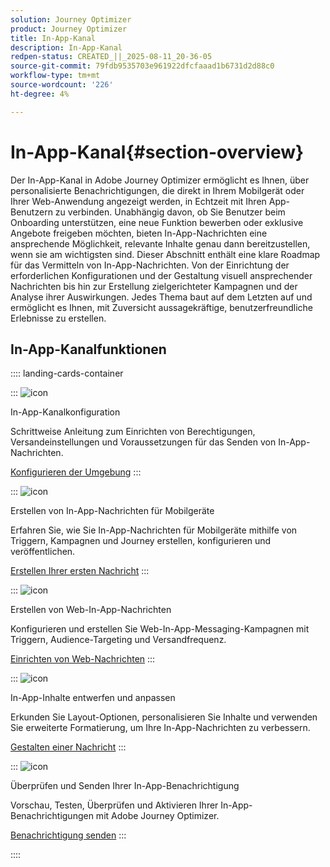 ```yaml
---
solution: Journey Optimizer
product: Journey Optimizer
title: In-App-Kanal
description: In-App-Kanal
redpen-status: CREATED_||_2025-08-11_20-36-05
source-git-commit: 79fdb9535703e961922dfcfaaad1b6731d2d88c0
workflow-type: tm+mt
source-wordcount: '226'
ht-degree: 4%

---
```



# In-App-Kanal{#section-overview}

Der In-App-Kanal in Adobe Journey Optimizer ermöglicht es Ihnen, über personalisierte Benachrichtigungen, die direkt in Ihrem Mobilgerät oder Ihrer Web-Anwendung angezeigt werden, in Echtzeit mit Ihren App-Benutzern zu verbinden. Unabhängig davon, ob Sie Benutzer beim Onboarding unterstützen, eine neue Funktion bewerben oder exklusive Angebote freigeben möchten, bieten In-App-Nachrichten eine ansprechende Möglichkeit, relevante Inhalte genau dann bereitzustellen, wenn sie am wichtigsten sind. Dieser Abschnitt enthält eine klare Roadmap für das Vermitteln von In-App-Nachrichten. Von der Einrichtung der erforderlichen Konfigurationen und der Gestaltung visuell ansprechender Nachrichten bis hin zur Erstellung zielgerichteter Kampagnen und der Analyse ihrer Auswirkungen. Jedes Thema baut auf dem Letzten auf und ermöglicht es Ihnen, mit Zuversicht aussagekräftige, benutzerfreundliche Erlebnisse zu erstellen.

## In-App-Kanalfunktionen

:::: landing-cards-container

:::
![icon](https://cdn.experienceleague.adobe.com/icons/gear.svg?lang=de)

In-App-Kanalkonfiguration

Schrittweise Anleitung zum Einrichten von Berechtigungen, Versandeinstellungen und Voraussetzungen für das Senden von In-App-Nachrichten.

[Konfigurieren der Umgebung](../using/in-app/inapp-configuration.md)
:::

:::
![icon](https://cdn.experienceleague.adobe.com/icons/list-check.svg?lang=de)

Erstellen von In-App-Nachrichten für Mobilgeräte

Erfahren Sie, wie Sie In-App-Nachrichten für Mobilgeräte mithilfe von Triggern, Kampagnen und Journey erstellen, konfigurieren und veröffentlichen.

[Erstellen Ihrer ersten Nachricht](../using/in-app/create-in-app.md)
:::

:::
![icon](https://cdn.experienceleague.adobe.com/icons/puzzle-piece.svg?lang=de)

Erstellen von Web-In-App-Nachrichten

Konfigurieren und erstellen Sie Web-In-App-Messaging-Kampagnen mit Triggern, Audience-Targeting und Versandfrequenz.

[Einrichten von Web-Nachrichten](../using/in-app/create-in-app-web.md)
:::

:::
![icon](https://cdn.experienceleague.adobe.com/icons/paint-brush.svg?lang=de)

In-App-Inhalte entwerfen und anpassen

Erkunden Sie Layout-Optionen, personalisieren Sie Inhalte und verwenden Sie erweiterte Formatierung, um Ihre In-App-Nachrichten zu verbessern.

[Gestalten einer Nachricht](../using/in-app/design-in-app.md)
:::

:::
![icon](https://cdn.experienceleague.adobe.com/icons/paper-plane.svg?lang=de)

Überprüfen und Senden Ihrer In-App-Benachrichtigung

Vorschau, Testen, Überprüfen und Aktivieren Ihrer In-App-Benachrichtigungen mit Adobe Journey Optimizer.

[Benachrichtigung senden](../using/in-app/send-in-app.md)
:::

::::
